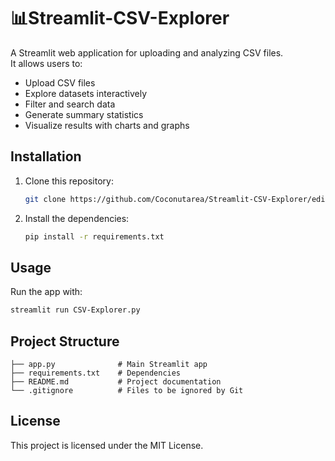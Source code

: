 # 📊Streamlit-CSV-Explorer

A Streamlit web application for uploading and analyzing CSV files.  
It allows users to:
- Upload CSV files
- Explore datasets interactively
- Filter and search data
- Generate summary statistics
- Visualize results with charts and graphs

## Installation
1. Clone this repository:
   ```bash
   git clone https://github.com/Coconutarea/Streamlit-CSV-Explorer/edit/main/README.md
   ```
2. Install the dependencies:
   ```bash
   pip install -r requirements.txt
   ```

## Usage
Run the app with:
```bash
streamlit run CSV-Explorer.py
```

## Project Structure
```
├── app.py              # Main Streamlit app
├── requirements.txt    # Dependencies
├── README.md           # Project documentation
└── .gitignore          # Files to be ignored by Git
```

## License
This project is licensed under the MIT License.
